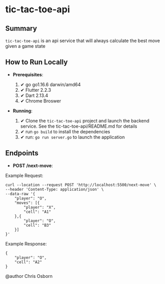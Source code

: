 # tic-tac-toe-api

## Summary

`tic-tac-toe-api`  is an api service that will always calculate the best move given a game state

## How to Run Locally
  - **Prerequisites**:  
    1. ✔ go go1.16.6 darwin/amd64
    2. ✔ Flutter 2.2.3
    3. ✔ Dart 2.13.4
    4. ✔ Chrome Broswer
   
  - **Running**:
    1.  ✔  Clone the `tic-tac-toe-api` project and launch the backend service. See the tic-tac-toe-api/README.md for details
    2.  ✔  run `go build` to install the dependencies
    3.  ✔  run: `go run server.go` to launch the application

## Endpoints

  - **POST /next-move**:

Example Request:
```
curl --location --request POST 'http://localhost:5500/next-move' \
--header 'Content-Type: application/json' \
--data-raw '{
    "player": "O",
    "moves": [{
        "player": "X",
        "cell": "A1"
    },{
        "player": "O",
        "cell": "B3"
    }]
}'
```

Example Response:
```
{
    "player": "O",
    "cell": "A2"
}
```


@author Chris Osborn







